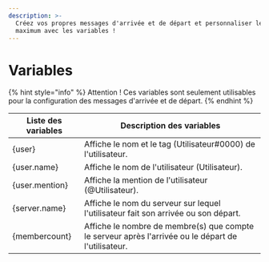 ```yaml
---
description: >-
  Créez vos propres messages d'arrivée et de départ et personnaliser les au
  maximum avec les variables !
---
```


# Variables

{% hint style="info" %}
Attention ! Ces variables sont seulement utilisables pour la configuration des messages d'arrivée et de départ.
{% endhint %}

| Liste des variables | Description des variables                                                                           |
| ------------------- | --------------------------------------------------------------------------------------------------- |
| {user}              | Affiche le nom et le tag (Utilisateur#0000) de l'utilisateur.                                       |
| {user.name}         | Affiche le nom de l'utilisateur (Utilisateur).                                                      |
| {user.mention}      | Affiche la mention de l'utilisateur (@Utilisateur).                                                 |
| {server.name}       | Affiche le nom du serveur sur lequel l'utilisateur fait son arrivée ou son départ.                  |
| {membercount}       | Affiche le nombre de membre(s) que compte le serveur après l'arrivée ou le départ de l'utilisateur. |
